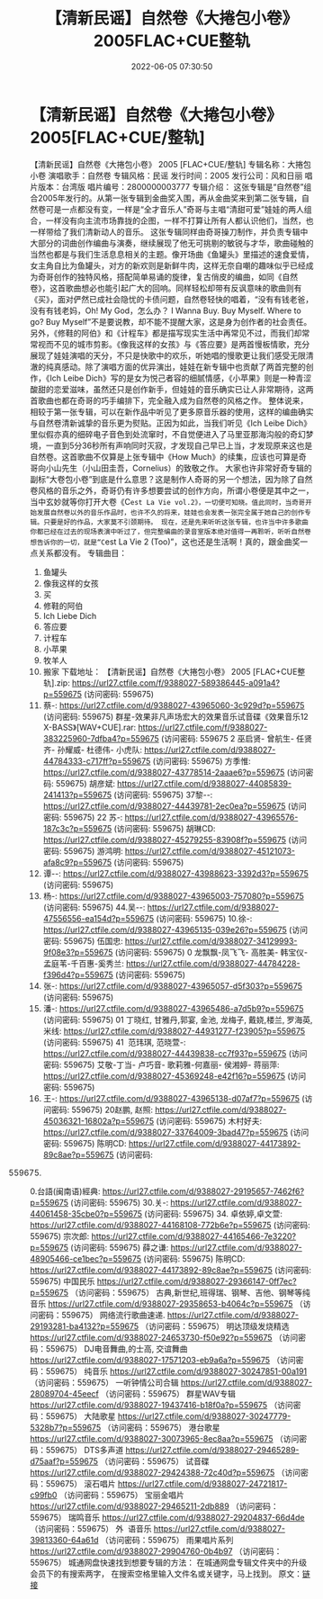﻿---
title: 【清新民谣】自然卷《大捲包小卷》2005FLAC+CUE整轨
date: 2022-06-05 07:30:50
categories: APE、FLAC、MP3
tags: 华语中文
---
# 【清新民谣】自然卷《大捲包小卷》2005[FLAC+CUE/整轨]

【清新民谣】自然卷《大捲包小卷》 2005
[FLAC+CUE/整轨]
专辑名称：大捲包小卷
演唱歌手：自然卷
专辑风格：民谣
发行时间：2005
发行公司：风和日丽
唱片版本：台湾版
唱片编号：2800000003777
专辑介绍：
这张专辑是“自然卷”组合2005年发行的。从第一张专辑到金曲奖入围，再从金曲奖来到第二张专辑，自然卷可是一点都没有变，一样是“全才音乐人”奇哥与主唱“清甜可爱”娃娃的两人组合，一样没有向主流市场靠拢的企图，一样不打算让所有人都认识他们，当然，也一样带给了我们清新动人的音乐。
这张专辑同样由奇哥操刀制作，并负责专辑中大部分的词曲创作编曲与演奏，继续展现了他无可挑剔的敏锐与才华，歌曲碰触的当然也都是与我们生活息息相关的主题。像开场曲《鱼罐头》里描述的速食爱情，女主角自比为鱼罐头，对方的新欢则是新鲜牛肉，这样无奈自嘲的趣味似乎已经成为奇哥创作的独特风格，搭配简单易诵的旋律，复古俏皮的编曲，如同《自然卷》，这首歌曲想必也能引起广大的回响。同样轻松却带有反讽意味的歌曲则有《买》，面对俨然已成社会隐忧的卡债问题，自然卷轻快的唱着，“没有有钱老爸，没有有钱老妈，Oh!
My God，怎么办？ I Wanna Buy. Buy Myself. Where to go? Buy
Myself”不是要说教，却不能不提醒大家，这是身为创作者的社会责任。
另外，《修鞋的阿伯》和《计程车》都是描写现实生活中再常见不过，而我们却常常视而不见的城市剪影。《像我这样的女孩》与《答应要》是两首慢板情歌，充分展现了娃娃演唱的天分，不只是快歌中的欢乐，听她唱的慢歌更让我们感受无限清澈的纯真感动。除了演唱方面的优异演出，娃娃在新专辑中也贡献了两首完整的创作，《Ich
Leibe
Dich》写的是女为悦己者容的细腻情感，《小苹果》则是一种青涩酸甜的恋爱滋味，虽然还只是创作新手，但娃娃的音乐确实已让人非常期待，这两首歌曲也都在奇哥的巧手编排下，完全融入成为自然卷的风格之作。
整体说来，相较于第一张专辑，可以在新作品中听见了更多原音乐器的使用，这样的编曲确实与自然卷清新诚挚的音乐更为熨贴。正因为如此，当我们听见《Ich
Leibe
Dich》里似假亦真的细碎电子音色到处流窜时，不自觉便进入了马里亚那海沟般的奇幻梦境，一直到5分36秒所有声响同时灭寂，才发现自己早已上当，才发现原来这也是自然卷。这首歌曲不仅算是上张专辑中《How
Much》的续集，应该也可算是奇哥向小山先生（小山田圭吾，Cornelius）的致敬之作。
大家也许非常好奇专辑的副标“大卷包小卷”到底是什么意思？这是制作人奇哥的另一个想法，因为除了自然卷风格的音乐之外，奇哥仍有许多想要尝试的创作方向，所谓小卷便是其中之一，当中玄妙就等你打开大卷《C`est
La Vie
vol.2》，一切便可知晓。值此同时，当奇哥开始发展自然卷以外的音乐作品时，也许不久的将来，娃娃也会发表一张完全属于她自己的创作专辑。只要是好的作品，大家莫不引颈期待。
现在，还是先来听听这张专辑，也许当中许多歌曲你都已经在过去的现场表演中听过了，但完整编曲的录音室版本绝对值得一再聆听，听听自然卷想告诉你的一切，就是“C`est
La Vie 2
(Too)”，这也还是生活啊！真的，跟金曲奖一点关系都没有。
专辑曲目：
01. 鱼罐头
02. 像我这样的女孩
03. 买
04. 修鞋的阿伯
05. Ich Liebe
Dich
06. 答应要
07. 计程车
08. 小苹果
09. 牧羊人
10. 搬家
下载地址：
【清新民谣】自然卷《大捲包小卷》 2005 [FLAC+CUE整轨].zip: https://url27.ctfile.com/f/9388027-589386445-a091a4?p=559675
(访问密码: 559675)
07. 蔡-: https://url27.ctfile.com/d/9388027-43965060-3c929d?p=559675
(访问密码: 559675)
群星-效果非凡声场宏大的效果音乐试音碟《效果音乐12 X-BASS》[WAV+CUE].rar: https://url27.ctfile.com/f/9388027-383225960-7dfba4?p=559675
(访问密码: 559675
2 巫启贤- 曾航生- 任贤齐- 孙耀威- 杜德伟- 小虎队: https://url27.ctfile.com/d/9388027-44784333-c717ff?p=559675
(访问密码: 559675)
方季惟: https://url27.ctfile.com/d/9388027-43778514-2aaae6?p=559675
(访问密码: 559675)
胡彦斌: https://url27.ctfile.com/d/9388027-44085839-241413?p=559675
(访问密码: 559675)
37黎--: https://url27.ctfile.com/d/9388027-44439781-2ec0ea?p=559675
(访问密码: 559675)
22 苏-: https://url27.ctfile.com/d/9388027-43965576-187c3c?p=559675
(访问密码: 559675)
胡琳CD: https://url27.ctfile.com/d/9388027-45279255-83908f?p=559675
(访问密码: 559675)
游鸿明: https://url27.ctfile.com/d/9388027-45121073-afa8c9?p=559675
(访问密码: 559675)
24. 谭--: https://url27.ctfile.com/d/9388027-43988623-3392d3?p=559675
(访问密码: 559675)
06. 杨-: https://url27.ctfile.com/d/9388027-43965003-757080?p=559675
(访问密码: 559675)
44.吴--: https://url27.ctfile.com/d/9388027-47556556-ea154d?p=559675
(访问密码: 559675)
10.徐-: https://url27.ctfile.com/d/9388027-43965135-039e26?p=559675
(访问密码: 559675)
伍国忠: https://url27.ctfile.com/d/9388027-34129993-9f08e3?p=559675
(访问密码: 559675)
0 龙飘飘-凤飞飞- 高胜美- 韩宝仪- 孟庭苇-千百惠-奚秀兰: https://url27.ctfile.com/d/9388027-44784228-f396d4?p=559675
(访问密码: 559675)
03. 张-: https://url27.ctfile.com/d/9388027-43965057-d5f303?p=559675
(访问密码: 559675)
20. 潘-: https://url27.ctfile.com/d/9388027-43965486-a7d5b9?p=559675
(访问密码: 559675)
01 丁晓红, 甘雅丹,郭宴, 金池, 龙梅子, 戴娆,楼兰, 罗海英,米线: https://url27.ctfile.com/d/9388027-44931277-f23905?p=559675
(访问密码: 559675)
41  范玮琪, 范晓萱-: https://url27.ctfile.com/d/9388027-44439838-cc7f93?p=559675
(访问密码: 559675)
艾敬-丁当- 卢巧音- 歌莉雅-何嘉丽- 侯湘婷- 蒋丽萍: https://url27.ctfile.com/d/9388027-45369248-e42f16?p=559675
(访问密码: 559675)
11. 王-: https://url27.ctfile.com/d/9388027-43965138-d07af7?p=559675
(访问密码: 559675)
20赵鹏, 赵照: https://url27.ctfile.com/d/9388027-45036321-16802a?p=559675
(访问密码: 559675)
木村好夫: https://url27.ctfile.com/d/9388027-33764009-3bad47?p=559675
(访问密码: 559675)
陈明CD:
https://url27.ctfile.com/d/9388027-44173892-89c8ae?p=559675
(访问密码:
559675)
0.台語(闽南语)經典: https://url27.ctfile.com/d/9388027-29195657-7462f6?p=559675
(访问密码: 559675)
30.关-: https://url27.ctfile.com/d/9388027-44061458-35cbe0?p=559675
(访问密码: 559675)
34. 卓依婷,卓文萱: https://url27.ctfile.com/d/9388027-44168108-772b6e?p=559675
(访问密码: 559675)
宗次郎: https://url27.ctfile.com/d/9388027-44165466-7e3220?p=559675
(访问密码: 559675)
薛之谦: https://url27.ctfile.com/d/9388027-48905466-ce1bec?p=559675
(访问密码: 559675)
陈明CD: https://url27.ctfile.com/d/9388027-44173892-89c8ae?p=559675
(访问密码: 559675)
中国民乐
https://url27.ctfile.com/d/9388027-29366147-0ff7ec?p=559675
（访问密码：559675）
古典,新世纪,班得瑞、钢琴、吉他、钢琴等纯音乐
https://url27.ctfile.com/d/9388027-29358653-b4064c?p=559675
（访问密码：559675）
网络流行歌曲速递.
https://url27.ctfile.com/d/9388027-29193281-ba4132?p=559675
（访问密码：559675）
明达顶级发烧精选
https://url27.ctfile.com/d/9388027-24653730-f50e92?p=559675
（访问密码：559675）
DJ电音舞曲,的士高, 交谊舞曲
https://url27.ctfile.com/d/9388027-17571203-eb9a6a?p=559675
（访问密码：559675）
纯音乐
https://url27.ctfile.com/d/9388027-30247851-00a191
（访问密码：559675）
一听钟情公司合辑
https://url27.ctfile.com/d/9388027-28089704-45eecf
（访问密码：559675）
群星WAV专辑
https://url27.ctfile.com/d/9388027-19437416-b18f0a?p=559675
（访问密码：559675）
大陆歌星
https://url27.ctfile.com/d/9388027-30247779-5328b7?p=559675
（访问密码：559675）
港台歌星
https://url27.ctfile.com/d/9388027-30073965-8ec8aa?p=559675
（访问密码：559675）
DTS多声道
https://url27.ctfile.com/d/9388027-29465289-d75aaf?p=559675
（访问密码：559675）
试音碟
https://url27.ctfile.com/d/9388027-29424388-72c40d?p=559675
（访问密码：559675）
滚石唱片
https://url27.ctfile.com/d/9388027-24721817-c99fb0
（访问密码：559675）
宝丽金唱片
https://url27.ctfile.com/d/9388027-29465211-2db889
（访问密码：559675）
瑞鸣音乐
https://url27.ctfile.com/d/9388027-29204837-66d4de
（访问密码：559675）
外  语音乐
https://url27.ctfile.com/d/9388027-39813360-64a61d
（访问密码：559675）
雨果唱片系列
https://url27.ctfile.com/d/9388027-29904760-0b4b97
（访问密码：559675）
城通网盘快速找到想要专辑的方法：
在城通网盘专辑文件夹中的升级会员下的有搜索两字，
在搜索空格里输入文件名或关键字，马上找到。
原文：[链接](https://blog.sina.com.cn/s/blog_1647c7e7601030xnp.html)